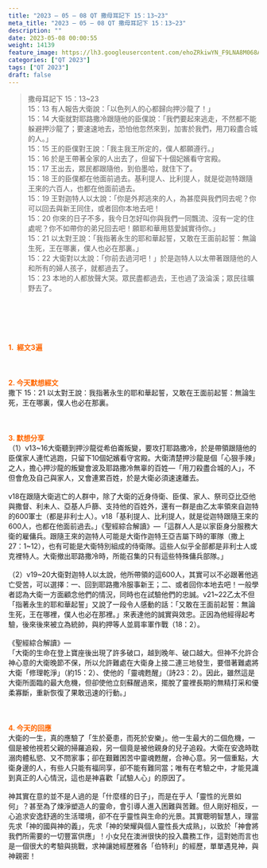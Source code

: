 ```yaml
---
title: "2023 – 05 – 08 QT 撒母耳記下 15：13~23"
meta_title: "2023 – 05 – 08 QT 撒母耳記下 15：13~23"
description: ""
date: 2023-05-08 00:00:55
weight: 14139
feature_image: https://lh3.googleusercontent.com/ehoZRkiwYN_F9LNA8M068AYxt73EavCZno-PD1cJRuf5BbSkQVUWr3gNEbt5kSs28Pb_Elg17kSrtf9ybWvojWoMV6I4tPM3vGRGDq6GkKkPdL2Gut4QAIw4-uykKUAtNiKgQKntvsU=w800
categories: ["QT 2023"]
tags: ["QT 2023"]
draft: false
---
```


<blockquote>撒母耳記下 15：13~23<br />
15：13 有人報告大衛說：「以色列人的心都歸向押沙龍了！」<br />
15：14 大衛就對耶路撒冷跟隨他的臣僕說：「我們要起來逃走，不然都不能躲避押沙龍了；要速速地去，恐怕他忽然來到，加害於我們，用刀殺盡合城的人。」<br />
15：15 王的臣僕對王說：「我主我王所定的，僕人都願遵行。」<br />
15：16 於是王帶著全家的人出去了，但留下十個妃嬪看守宮殿。<br />
15：17 王出去，眾民都跟隨他，到伯墨哈，就住下了。<br />
15：18 王的臣僕都在他面前過去。基利提人、比利提人，就是從迦特跟隨王來的六百人，也都在他面前過去。<br />
15：19 王對迦特人以太說：「你是外邦逃來的人，為甚麼與我們同去呢？你可以回去與新王同住，或者回你本地去吧！<br />
15：20 你來的日子不多，我今日怎好叫你與我們一同飄流、沒有一定的住處呢？你不如帶你的弟兄回去吧！願耶和華用慈愛誠實待你。」<br />
15：21 以太對王說：「我指著永生的耶和華起誓，又敢在王面前起誓：無論生死，王在哪裏，僕人也必在那裏。」<br />
15：22 大衛對以太說：「你前去過河吧！」於是迦特人以太帶著跟隨他的人和所有的婦人孩子，就都過去了。<br />
15：23 本地的人都放聲大哭。眾民盡都過去，王也過了汲淪溪；眾民往曠野去了。</blockquote><br />
&nbsp;<br />
<br />
&nbsp;<br />
<br />
<span style="color: #ff6600;"><strong>1.  經文3遍</strong></span><br />
<br />
&nbsp;<br />
<br />
<span style="color: #ff6600;"><strong>2. 今天默想經文<br />
</strong></span>撒下 15：21 以太對王說：我指著永生的耶和華起誓，又敢在王面前起誓：無論生死，王在哪裏，僕人也必在那裏。<br />
<br />
&nbsp;<br />
<br />
<strong><span style="color: #ff6600;">3. 默想分享<br />
</span></strong>（1）v13~16大衛聽到押沙龍從希伯崙叛變，要攻打耶路撒冷，於是帶領跟隨他的臣僕家人連忙逃跑，只留下10個妃嬪看守宮殿。大衛清楚押沙龍是個「心狠手辣」之人，擔心押沙龍的叛變會波及耶路撒冷無辜的百姓—「用刀殺盡合城的人」，不但會危及自己與家人，又會連累百姓，於是大衛必須速速離去。<br />
<br />
v18在跟隨大衛逃亡的人群中，除了大衛的近身侍衛、臣僕、家人、祭司亞比亞他與撒督、利未人、亞基人戶篩、支持他的百姓外，還有一群是由乙太率領來自迦特的600軍士（都是非利士人）。v18「基利提人、比利提人，就是從迦特跟隨王來的600人，也都在他面前過去。」《聖經綜合解讀》—「這群人人是以家臣身分服務大衛的雇傭兵。跟隨王來的迦特人可能是大衛作迦特王亞吉屬下時的軍隊（撒上 27：1~12），也有可能是大衛特別組成的侍衛隊。這些人似乎全部都是非利士人或克裡特人。大衛撤出耶路撒冷時，所能召集的只有這些特殊傭兵部隊。」<br />
<br />
（2）v19~20大衛對迦特人以太說，他所帶領的這600人，其實可以不必跟著他逃亡受苦，可以選擇：一、回到耶路撒冷服事新王；二、或者回你本地去吧！一般學者認為大衛一方面顧念他們的情況，同時也在試驗他們的忠誠。v21~22乙太不但「指著永生的耶和華起誓」又說了一段令人感動的話：「又敢在王面前起誓：無論生死，王在哪裡，僕人也必在那裡。」來表達他的誠實與效忠。正因為他經得起考驗，後來後來被立為統帥，與約押等人並肩率軍作戰（18：2）。<br />
<br />
《聖經綜合解讀》—<br />
「大衛的生命在登上寶座後出現了許多破口，越到晚年、破口越大。但神不允許合神心意的大衛晚節不保，所以允許難處在大衛身上接二連三地發生，要借著難處將大衛「修理乾淨」（約15：2）、使他的「靈魂甦醒」（詩23：2）。因此，雖然這是大衛所面臨的最大危機，但卻使他立刻蘇醒過來，擺脫了靈裡長期的無精打采和優柔寡斷，重新恢復了果敢迅速的行動。」<br />
<br />
&nbsp;<br />
<br />
<strong style="font-size: inherit;"><span style="color: #ff6600;">4. 今天的回應<br />
</span></strong>大衛的一生，真的應驗了「生於憂患，而死於安樂」。他一生最大的二個危機，一個是被他視若父親的掃羅追殺，另一個竟是被他親身的兒子追殺。大衛在安逸時耽溺肉體私慾、又不問家事；卻在艱難困苦中靈魂甦醒，合神心意。另一個重點，大衛身邊的人，有些人只能有福同享，卻不能有難同當；唯有在考驗之中，才能見識到真正的人心情況，這也是神喜歡「試驗人心」的原因了。<br />
<br />
神其實在意的並不是人過的是「什麼樣的日子」，而是在乎人「靈性的光景如何」？甚至為了煉淨塑造人的靈命，會引導人進入困難與苦難。但人剛好相反，一心追求安逸舒適的生活環境，卻不在乎靈性與生命的光景。其實聰明智慧人，理當先求「神的國與神的義」，先求「神的榮耀與個人靈性長大成熟」，以致於「神會將我們所需要的一切豐富供應」！小女兒在澳洲很快的投入農務工作，這對她而言也是一個很大的考驗與挑戰，求神讓她經歷雅各「伯特利」的經歷，單單遇見神，與神親密！
        